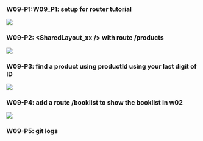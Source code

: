 ### W09-P1:W09_P1: setup for router tutorial

![](w09-p1.png)

### W09-P2: <SharedLayout_xx /> with route /products

![](w09-p2.png)

### W09-P3: find a product using productId using your last digit of ID

![](w09-p3.png)

### W09-P4: add a route /booklist to show the booklist in w02

![](w09-p4.png)

### W09-P5: git logs
